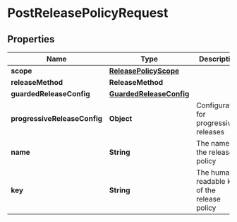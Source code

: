 

# PostReleasePolicyRequest


## Properties

| Name | Type | Description | Notes |
|------------ | ------------- | ------------- | -------------|
|**scope** | [**ReleasePolicyScope**](ReleasePolicyScope.md) |  |  [optional] |
|**releaseMethod** | **ReleaseMethod** |  |  |
|**guardedReleaseConfig** | [**GuardedReleaseConfig**](GuardedReleaseConfig.md) |  |  [optional] |
|**progressiveReleaseConfig** | **Object** | Configuration for progressive releases |  [optional] |
|**name** | **String** | The name of the release policy |  |
|**key** | **String** | The human-readable key of the release policy |  |




